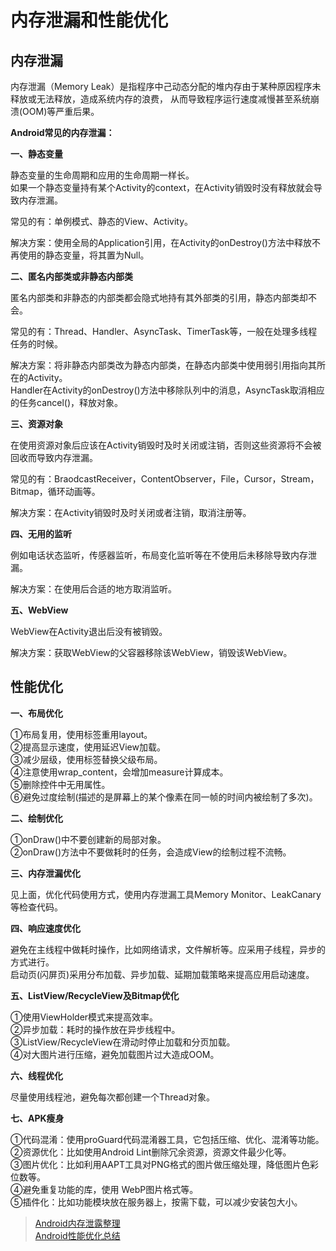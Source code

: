 # 内存泄漏和性能优化

## 内存泄漏

内存泄漏（Memory Leak）是指程序中己动态分配的堆内存由于某种原因程序未释放或无法释放，造成系统内存的浪费，
从而导致程序运行速度减慢甚至系统崩溃(OOM)等严重后果。

**Android常见的内存泄漏：**

**一、静态变量**

静态变量的生命周期和应用的生命周期一样长。  
如果一个静态变量持有某个Activity的context，在Activity销毁时没有释放就会导致内存泄漏。

常见的有：单例模式、静态的View、Activity。

解决方案：使用全局的Application引用，在Activity的onDestroy()方法中释放不再使用的静态变量，将其置为Null。

**二、匿名内部类或非静态内部类**

匿名内部类和非静态的内部类都会隐式地持有其外部类的引用，静态内部类却不会。

常见的有：Thread、Handler、AsyncTask、TimerTask等，一般在处理多线程任务的时候。

解决方案：将非静态内部类改为静态内部类，在静态内部类中使用弱引用指向其所在的Activity。  
Handler在Activity的onDestroy()方法中移除队列中的消息，AsyncTask取消相应的任务cancel()，释放对象。

**三、资源对象**

在使用资源对象后应该在Activity销毁时及时关闭或注销，否则这些资源将不会被回收而导致内存泄漏。

常见的有：BraodcastReceiver，ContentObserver，File，Cursor，Stream，Bitmap，循环动画等。

解决方案：在Activity销毁时及时关闭或者注销，取消注册等。

**四、无用的监听**

例如电话状态监听，传感器监听，布局变化监听等在不使用后未移除导致内存泄漏。

解决方案：在使用后合适的地方取消监听。

**五、WebView**

WebView在Activity退出后没有被销毁。

解决方案：获取WebView的父容器移除该WebView，销毁该WebView。

## 性能优化

**一、布局优化**

①布局复用，使用<include>标签重用layout。  
②提高显示速度，使用<ViewStub>延迟View加载。  
③减少层级，使用<merge>标签替换父级布局。  
④注意使用wrap_content，会增加measure计算成本。  
⑤删除控件中无用属性。  
⑥避免过度绘制(描述的是屏幕上的某个像素在同一帧的时间内被绘制了多次)。  

**二、绘制优化**

①onDraw()中不要创建新的局部对象。  
②onDraw()方法中不要做耗时的任务，会造成View的绘制过程不流畅。  

**三、内存泄漏优化**

见上面，优化代码使用方式，使用内存泄漏工具Memory Monitor、LeakCanary等检查代码。

**四、响应速度优化**

避免在主线程中做耗时操作，比如网络请求，文件解析等。应采用子线程，异步的方式进行。  
启动页(闪屏页)采用分布加载、异步加载、延期加载策略来提高应用启动速度。

**五、ListView/RecycleView及Bitmap优化**

①使用ViewHolder模式来提高效率。  
②异步加载：耗时的操作放在异步线程中。  
③ListView/RecycleView在滑动时停止加载和分页加载。  
④对大图片进行压缩，避免加载图片过大造成OOM。  

**六、线程优化**

尽量使用线程池，避免每次都创建一个Thread对象。

**七、APK瘦身**

①代码混淆：使用proGuard代码混淆器工具，它包括压缩、优化、混淆等功能。  
②资源优化：比如使用Android Lint删除冗余资源，资源文件最少化等。  
③图片优化：比如利用AAPT工具对PNG格式的图片做压缩处理，降低图片色彩位数等。  
④避免重复功能的库，使用 WebP图片格式等。  
⑤插件化：比如功能模块放在服务器上，按需下载，可以减少安装包大小。  


> [Android内存泄露整理](https://www.jianshu.com/p/8ade6b469cd7)  
> [Android性能优化总结](https://blog.csdn.net/xiangzhihong8/article/details/92800490)